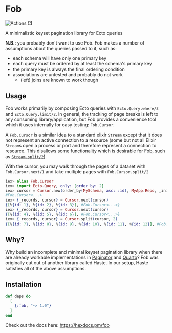 # Fob

![Actions CI](https://github.com/NFIBrokerage/fob/workflows/Actions%20CI/badge.svg)

A minimalistic keyset pagination library for Ecto queries

**N.B.**: you probably don't want to use Fob. Fob makes a number of assumptions
about the queries passed to it, such as:

- each schema will have only one primary key
- each query must be ordered by at least the schema's primary key
- the primary key is always the final ordering condition
- associations are untested and probably do not work
    - (left) joins are known to work though

## Usage

Fob works primarily by composing Ecto queries with `Ecto.Query.where/3` and
`Ecto.Query.limit/2`. In general, the tracking of page breaks is left to any
consuming library/application, but Fob provides a convenience tool which it
uses internally for easy testing: `Fob.Cursor`.

A `Fob.Cursor` is a similar idea to a standard elixir `Stream` except that it
does not represent an active connection to a resource (some but not all Elixir
`Stream`s open a process or port and therefore represent a connection to
resource. This disallows some functionality which is desirable for Fob, such
as [`Stream.split/2`](https://github.com/elixir-lang/elixir/issues/2922)).

With the cursor, you may walk through the pages of a dataset with
`Fob.Cursor.next/1` and take multiple pages with `Fob.Cursor.split/2`

```elixir
iex> alias Fob.Cursor
iex> import Ecto.Query, only: [order_by: 2]
iex> cursor = Cursor.new(order_by(MySchema, asc: :id), MyApp.Repo, _initial_pagination = nil, _page_size = 3)
#Fob.Cursor<...>
iex> {_records, cursor} = Cursor.next(cursor)
{[%{id: 1}, %{id: 2}, %{id: 3}], #Fob.Cursor<...>}
iex> {_records, cursor} = Cursor.next(cursor)
{[%{id: 4}, %{id: 5}, %{id: 6}], #Fob.Cursor<...>}
iex> {_records, cursor} = Cursor.split(cursor, 2)
{[%{id: 7}, %{id: 8}, %{id: 9}, %{id: 10}, %{id: 11}, %{id: 12}], #Fob.Cursor<...>}
```

## Why?

Why build an incomplete and minimal keyset pagination
library when there are already workable implementations in
[Paginator](https://github.com/duffelhq/paginator) and
[Quarto](https://github.com/maartenvanvliet/quarto)? Fob was originally cut
out of another library called Haste. In our setup, Haste satisfies all of the
above assumptions.

## Installation

```elixir
def deps do
  [
    {:fob, "~> 1.0"}
  ]
end
```

Check out the docs here: https://hexdocs.pm/fob
